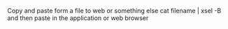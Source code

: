 Copy and paste form a file to web or something else
cat filename | xsel -B 
and then paste in the application or web browser
